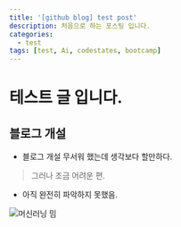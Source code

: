 ```yaml
---
title: '[github blog] test post'
description: 처음으로 하는 포스팅 입니다.
categories: 
  - test
tags: [test, Ai, codestates, bootcamp]
---
```

# 테스트 글 입니다. 

## 블로그 개설 
- 블로그 개설 무서워 했는데 생각보다 할만하다.
> 그러나 조금 어려운 편. 
- 아직 완전히 파악하지 못했음. 

![머신러닝 밈](https://www.google.com/url?sa=i&url=https%3A%2F%2Fm.facebook.com%2Fconvolutionalmemes%2Fposts%2F620509538403550%3Flocale2%3Dko_KR&psig=AOvVaw2B_pum7J3503oaQ51Zp33R&ust=1635489666319000&source=images&cd=vfe&ved=0CAsQjRxqFwoTCIj5ovm_7PMCFQAAAAAdAAAAABAD.jpg)
